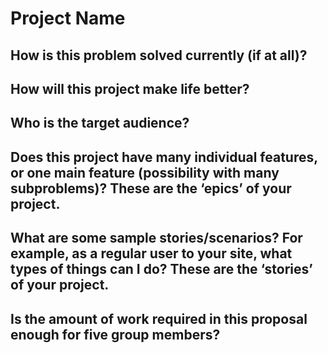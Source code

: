 # Project Name

## How is this problem solved currently (if at all)?

## How will this project make life better?

## Who is the target audience?

## Does this project have many individual features, or one main feature (possibility with many subproblems)? These are the ‘epics’ of your project.

## What are some sample stories/scenarios? For example, as a regular user to your site, what types of things can I do? These are the ‘stories’ of your project.

## Is the amount of work required in this proposal enough for five group members?
